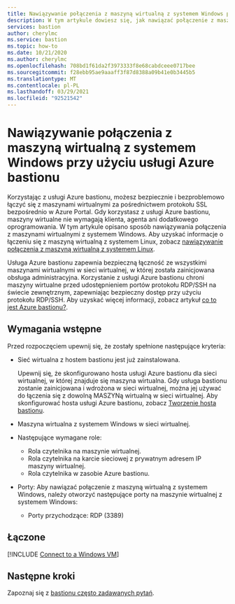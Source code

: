 ```yaml
---
title: Nawiązywanie połączenia z maszyną wirtualną z systemem Windows przy użyciu usługi Azure bastionu
description: W tym artykule dowiesz się, jak nawiązać połączenie z maszyną wirtualną platformy Azure z systemem Windows przy użyciu usługi Azure bastionu.
services: bastion
author: cherylmc
ms.service: bastion
ms.topic: how-to
ms.date: 10/21/2020
ms.author: cherylmc
ms.openlocfilehash: 708bd1f61da2f3973333f8e68cabdceee0717bee
ms.sourcegitcommit: f28ebb95ae9aaaff3f87d8388a09b41e0b3445b5
ms.translationtype: MT
ms.contentlocale: pl-PL
ms.lasthandoff: 03/29/2021
ms.locfileid: "92521542"
---
```

# <a name="connect-to-a-windows-virtual-machine-using-azure-bastion"></a>Nawiązywanie połączenia z maszyną wirtualną z systemem Windows przy użyciu usługi Azure bastionu

Korzystając z usługi Azure bastionu, możesz bezpiecznie i bezproblemowo łączyć się z maszynami wirtualnymi za pośrednictwem protokołu SSL bezpośrednio w Azure Portal. Gdy korzystasz z usługi Azure bastionu, maszyny wirtualne nie wymagają klienta, agenta ani dodatkowego oprogramowania. W tym artykule opisano sposób nawiązywania połączenia z maszynami wirtualnymi z systemem Windows. Aby uzyskać informacje o łączeniu się z maszyną wirtualną z systemem Linux, zobacz [nawiązywanie połączenia z maszyną wirtualną z systemem Linux](bastion-connect-vm-ssh.md).

Usługa Azure bastionu zapewnia bezpieczną łączność ze wszystkimi maszynami wirtualnymi w sieci wirtualnej, w której została zainicjowana obsługa administracyjna. Korzystanie z usługi Azure bastionu chroni maszyny wirtualne przed udostępnieniem portów protokołu RDP/SSH na świecie zewnętrznym, zapewniając bezpieczny dostęp przy użyciu protokołu RDP/SSH. Aby uzyskać więcej informacji, zobacz artykuł [co to jest Azure bastionu?](bastion-overview.md).

## <a name="prerequisites"></a>Wymagania wstępne

Przed rozpoczęciem upewnij się, że zostały spełnione następujące kryteria:

* Sieć wirtualna z hostem bastionu jest już zainstalowana.

   Upewnij się, że skonfigurowano hosta usługi Azure bastionu dla sieci wirtualnej, w której znajduje się maszyna wirtualna. Gdy usługa bastionu zostanie zainicjowana i wdrożona w sieci wirtualnej, można jej używać do łączenia się z dowolną MASZYNą wirtualną w sieci wirtualnej. Aby skonfigurować hosta usługi Azure bastionu, zobacz [Tworzenie hosta bastionu](tutorial-create-host-portal.md#createhost).
* Maszyna wirtualna z systemem Windows w sieci wirtualnej.
* Następujące wymagane role:
  * Rola czytelnika na maszynie wirtualnej.
  * Rola czytelnika na karcie sieciowej z prywatnym adresem IP maszyny wirtualnej.
  * Rola czytelnika w zasobie Azure bastionu.
* Porty: Aby nawiązać połączenie z maszyną wirtualną z systemem Windows, należy otworzyć następujące porty na maszynie wirtualnej z systemem Windows:
  * Porty przychodzące: RDP (3389)

## <a name="connect"></a><a name="rdp"></a>Łączone

[!INCLUDE [Connect to a Windows VM](../../includes/bastion-vm-rdp.md)]
 
## <a name="next-steps"></a>Następne kroki

Zapoznaj się z [bastionu często zadawanych pytań](bastion-faq.md).